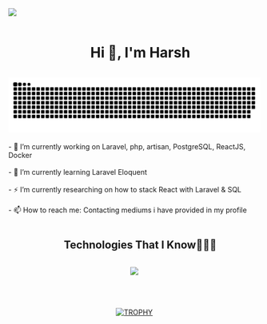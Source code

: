 
<!--horizontal divider(gradiant)-->
<img src="https://user-images.githubusercontent.com/73097560/115834477-dbab4500-a447-11eb-908a-139a6edaec5c.gif">

<!--h1 without bottom border-->
<div id="user-content-toc">
  <ul align="center">
    <summary><h1 style="display: inline-block">Hi 👋, I'm Harsh</h1></summary>
  </ul>
</div>


<!--- snake -->
<div align="center">
  <img  src="https://github.com/1999AZZAR/1999AZZAR/blob/readme/resources/img/grid-snake.svg"
       alt="snake" /></a>
</div>


<br/>
- 🔭 I’m currently working on Laravel, php, artisan, PostgreSQL, ReactJS, Docker
<br/><br/>
- 🌱 I’m currently learning Laravel Eloquent
<br/><br/>
- ⚡ I’m currently researching on how to stack React with Laravel & SQL
<br/><br/>
- 📫 How to reach me: Contacting mediums i have provided in my profile
<!-- - ⚡ Fun fact: ... -->



<!--h1 without bottom border-->
<div id="user-content-toc">
  <ul align="center">
    <summary><h2 style="display: inline-block">Technologies That I Know👨🏻‍💻</h2></summary>
  </ul>
</div>
<!--tech stack icons-->
<p align="center">
  <a href="https://skillicons.dev">
    <img src="https://skillicons.dev/icons?i=git,aws,laravel,react,npm,postgres,postman,nodejs,nextjs,angular,cpp,css,discord,docker,postgres,prisma,express,figma,firebase,redis,github,html,java,js,linux,materialui,nginx,mongodb,mysql,py,redux,tailwind,ts,vscode,r,kubernetes,p5js&perline=14" />
  </a>
</p>

<br></br>
<!--- trophy (start) -->
<div align=center>
  <a href="https://github.com/ryo-ma/github-profile-trophy" title="Go to Source">
      <img align="center" width=84% src="https://github-profile-trophy.vercel.app/?username=1010nishant&theme=radical&row=1&column=7&margin-h=15&margin-w=5&no-bg=true" alt="TROPHY" />
    </a>
</div>
